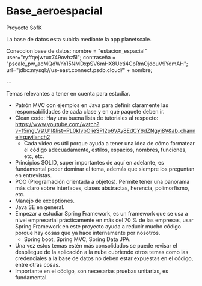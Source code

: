# Base_aeroespacial
Proyecto SofK 

La base de datos esta subida mediante la app planetscale.

Coneccion base de datos: 
nombre = "estacion_espacial"
user="ryffqejwrux749ovhz5l";
contraseña = "pscale_pw_acMQdWnYI5NMDxpSV6mHX8Ueti4CpRmOjdouV9YdmAH";
url="jdbc:mysql://us-east.connect.psdb.cloud/" + nombre;


--

Temas relevantes a tener en cuenta para estudiar. 
- Patrón MVC con ejemplos en Java para definir claramente las responsabilidades de cada clase y en qué paquete deben ir.
- Clean code: Hay una buena lista de tutoriales al respecto: https://www.youtube.com/watch?v=f5mgLVstU1I&list=PL0kIvpOlieSPI2p6VAy8EdCY6dZNgyi8V&ab_channel=gavilanch2
  - Cada video es útil porque ayuda a tener una idea de cómo formatear el código adecuadamente, estilos, espacios, nombres, funciones, etc, etc.
- Principios SOLID, super importantes de aquí en adelante, es fundamental poder dominar el tema, además que siempre los preguntan en entrevistas.
- POO (Programación orientada a objetos). Permite tener una panorama más claro sobre interfaces, clases abstractas, herencia, polimorfismo, etc. 
- Manejo de exceptiones. 
- Java SE en general.
- Empezar a estudiar Spring Framework, es un framework que se usa a nivel empresarial prácticamente en más del 70 % de las empresas, usar Spring Framework en este proyecto ayuda a reducir mucho código porque hay cosas que ya hace internamente por nosotros. 
  - Spring boot, Spring MVC, Spring Data JPA. 
- Una vez estos temas estén más consolidados se puede revisar el despliegue de la aplicación a la nube cubriendo otros temas como las credenciales a la base de datos no deben estar expuestas en el código, entre otras cosas. 
- Importante en el código, son necesarias pruebas unitarias, es fundamental. 

